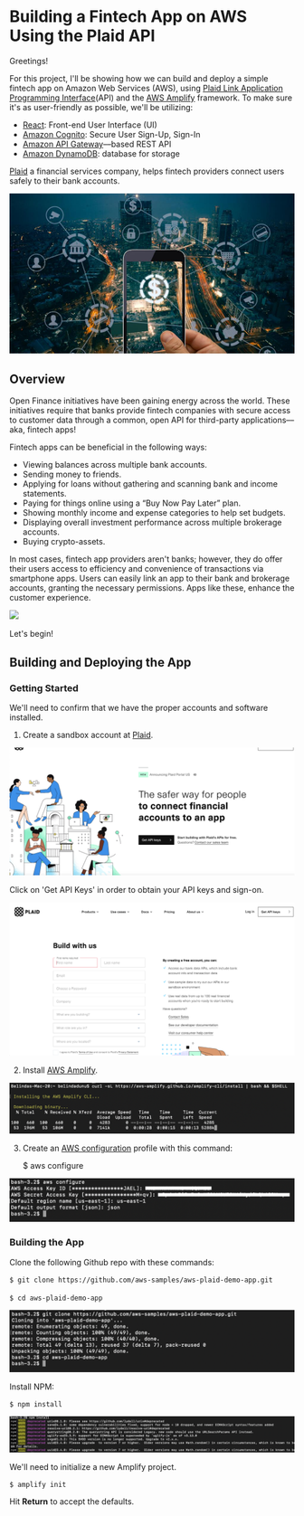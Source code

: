 # Building a Fintech App on AWS Using the Plaid API 

Greetings! 

For this project, I'll be showing how we can build and deploy a simple fintech app on Amazon Web Services (AWS), using [Plaid Link Application Programming Interface](https://plaid.com/docs/link/)(API) and the [AWS Amplify](https://aws.amazon.com/amplify/) framework. To make sure it's as user-friendly as possible, we'll be utilizing:

- [React](https://reactjs.org/): Front-end User Interface (UI)
- [Amazon Cognito](https://aws.amazon.com/cognito/): Secure User Sign-Up, Sign-In
- [Amazon API Gateway](https://aws.amazon.com/api-gateway/)––based REST API
- [Amazon DynamoDB](https://aws.amazon.com/dynamodb/): database for storage

[Plaid](https://plaid.com/) a financial services company, helps fintech providers connect users safely to their bank accounts.

![](./images/fintech.jpeg)
## Overview

Open Finance initiatives have been gaining energy across the world. These initiatives require that banks provide fintech companies with secure access to customer data through a common, open API for third-party applications––aka, fintech apps!

Fintech apps can be beneficial in the following ways:

- Viewing balances across multiple bank accounts.
- Sending money to friends.
- Applying for loans without gathering and scanning bank and income statements.
- Paying for things online using a “Buy Now Pay Later” plan.
- Showing monthly income and expense categories to help set budgets.
- Displaying overall investment performance across multiple brokerage accounts.
- Buying crypto-assets.

In most cases, fintech app providers aren't banks; however, they do offer their users access to efficiency and convenience of transactions via smartphone apps. Users can easily link an app to their bank and brokerage accounts, granting the necessary permissions. Apps like these, enhance the customer experience.
 
 ![](./images/fin\.png)

 Let's begin!

 ## Building and Deploying the App

 ### Getting Started

We'll need to confirm that we have the proper accounts and software installed.

1. Create a sandbox account at [Plaid](https://plaid.com/docs/link/).

![](./images/1.png)

Click on 'Get API Keys' in order to obtain your API keys and sign-on.

![](./images/2.png)

2. Install [AWS Amplify](https://docs.amplify.aws/cli/start/install/).

![](./images/awscli.png)

3. Create an [AWS configuration](https://docs.aws.amazon.com/cli/latest/userguide/cli-configure-quickstart.html#cli-configure-quickstart-config) profile with this command:

    $ aws configure

![](./images/3.png)

### Building the App

Clone the following Github repo with these commands:

    $ git clone https://github.com/aws-samples/aws-plaid-demo-app.git

    $ cd aws-plaid-demo-app

![](./images/4.png)

Install NPM:

    $ npm install

![](./images/5.png)

We'll need to initialize a new Amplify project.

    $ amplify init

Hit **Return** to accept the defaults.







